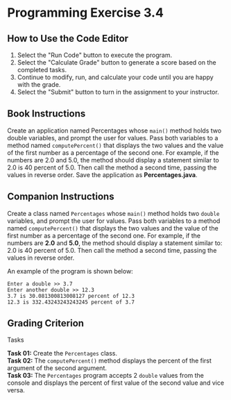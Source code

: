 # Programming Exercise 3.4

## How to Use the Code Editor

1. Select the "Run Code" button to execute the program.
2. Select the "Calculate Grade" button to generate a score based on the completed tasks.
3. Continue to modify, run, and calculate your code until you are happy with the grade.
4. Select the "Submit" button to turn in the assignment to your instructor.

## Book Instructions

Create an application named Percentages whose `main()` method holds two double variables, and prompt the user for values.
Pass both variables to a method named `computePercent()` that displays the two values and the value of the first number as a percentage of the second one.
For example, if the numbers are 2.0 and 5.0, the method should display a statement similar to 2.0 is 40 percent of 5.0.
Then call the method a second time, passing the values in reverse order.
Save the application as **Percentages.java**.

## Companion Instructions

Create a class named `Percentages` whose `main()` method holds two `double` variables, and prompt the user for values.
Pass both variables to a method named `computePercent()` that displays the two values and the value of the first number as a percentage of the second one.
For example, if the numbers are **2.0** and **5.0**, the method should display a statement similar to: 2.0 is 40 percent of 5.0.
Then call the method a second time, passing the values in reverse order.

An example of the program is shown below:

```text
Enter a double >> 3.7
Enter another double >> 12.3
3.7 is 30.081300813008127 percent of 12.3
12.3 is 332.43243243243245 percent of 3.7
```

## Grading Criterion

Tasks

**Task 01:**  Create the `Percentages` class.  
**Task 02:**  The `computePercent()` method displays the percent of the first argument of the second argument.  
**Task 03:**  The `Percentages` program accepts 2 `double` values from the console and displays the percent of first value of the second value and vice versa.  
